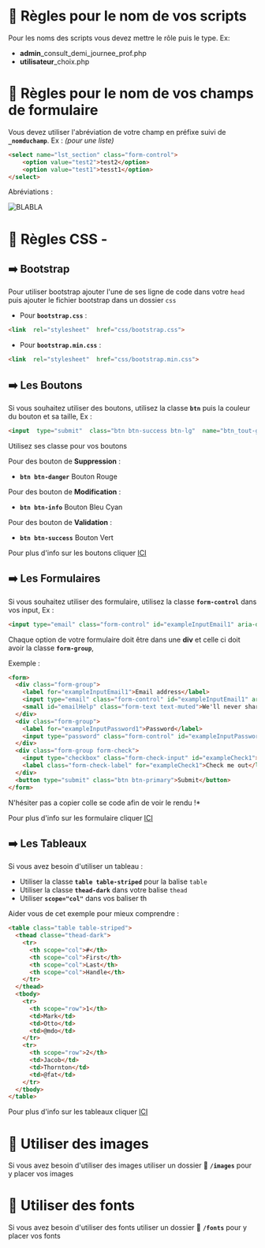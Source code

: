 # 📜 Règles pour le nom de vos scripts

Pour les noms des scripts vous devez mettre le rôle puis le type.
Ex: 

- **admin**_consult_demi_journee_prof.php
- **utilisateur**_choix.php

# 📜 Règles pour le nom de vos champs de formulaire

Vous devez utiliser l'abréviation de votre champ en préfixe suivi de **```_nomduchamp```**.
Ex :  *(pour une liste)*

````html
<select name="lst_section" class="form-control">
    <option value="test2">test2</option>
    <option value="test1">tesst1</option>
</select>
````

Abréviations :

![BLABLA](https://zupimages.net/up/19/13/xdk5.png)


# 📜 Règles CSS -

## ➡️ Bootstrap

Pour utiliser bootstrap ajouter l'une de ses ligne de code dans votre ```head``` puis ajouter le fichier bootstrap dans un dossier ```css```

- Pour **```bootstrap.css```** :
```html
<link  rel="stylesheet"  href="css/bootstrap.css">
```

- Pour **```bootstrap.min.css```** :
```html
<link  rel="stylesheet"  href="css/bootstrap.min.css">
```

## ➡️ Les Boutons 

Si vous souhaitez utiliser des boutons, utilisez la classe  **```btn```** puis la couleur du bouton et sa taille,
Ex :

```html
<input  type="submit"  class="btn btn-success btn-lg"  name="btn_tout-generer"  value="Tout générer">
```

Utilisez ses classe pour vos boutons

Pour des bouton de **Suppression** :

- **```btn btn-danger```** Bouton Rouge

Pour des bouton de **Modification**  :

- **```btn btn-info```** Bouton Bleu Cyan

Pour des bouton de **Validation**  :

- **```btn btn-success```** Bouton Vert


Pour plus d'info sur les boutons cliquer [ICI](https://getbootstrap.com/docs/4.3/components/buttons/)

## ➡️ Les Formulaires

Si vous souhaitez utiliser des formulaire, utilisez la classe  **```form-control```** dans vos input,
Ex :

```html
<input type="email" class="form-control" id="exampleInputEmail1" aria-describedby="emailHelp" placeholder="Enter email">
```

Chaque option de votre formulaire doit être dans une **div**  et celle ci doit avoir la classe **```form-group```**,

Exemple :

```html
<form>
  <div class="form-group">
    <label for="exampleInputEmail1">Email address</label>
    <input type="email" class="form-control" id="exampleInputEmail1" aria-describedby="emailHelp" placeholder="Enter email">
    <small id="emailHelp" class="form-text text-muted">We'll never share your email with anyone else.</small>
  </div>
  <div class="form-group">
    <label for="exampleInputPassword1">Password</label>
    <input type="password" class="form-control" id="exampleInputPassword1" placeholder="Password">
  </div>
  <div class="form-group form-check">
    <input type="checkbox" class="form-check-input" id="exampleCheck1">
    <label class="form-check-label" for="exampleCheck1">Check me out</label>
  </div>
  <button type="submit" class="btn btn-primary">Submit</button>
</form>
```
N'hésiter pas a copier colle se code afin de voir le rendu !*

Pour plus d'info sur les formulaire cliquer [ICI]([https://getbootstrap.com/docs/4.3/components/forms/](https://getbootstrap.com/docs/4.3/components/forms/))

## ➡️ Les Tableaux

Si vous avez besoin d'utiliser un tableau :

- Utiliser la classe **```table table-striped```**  pour la balise ```table```
- Utiliser la classe **```thead-dark```** dans votre balise ```thead```
- Utiliser **```scope="col"```** dans vos baliser th

Aider vous de cet exemple pour mieux comprendre :

```html
<table class="table table-striped">
  <thead classe="thead-dark">
    <tr>
      <th scope="col">#</th>
      <th scope="col">First</th>
      <th scope="col">Last</th>
      <th scope="col">Handle</th>
    </tr>
  </thead>
  <tbody>
    <tr>
      <th scope="row">1</th>
      <td>Mark</td>
      <td>Otto</td>
      <td>@mdo</td>
    </tr>
    <tr>
      <th scope="row">2</th>
      <td>Jacob</td>
      <td>Thornton</td>
      <td>@fat</td>
    </tr>
  </tbody>
</table>
```

Pour plus d'info sur les tableaux cliquer [ICI](https://getbootstrap.com/docs/4.3/content/tables/)

# 📜 Utiliser des images 

Si vous avez besoin d'utiliser des images utiliser un dossier 📁 **```/images```** pour y placer vos images

# 📜 Utiliser des fonts

Si vous avez besoin d'utiliser des fonts utiliser un dossier 📁 **```/fonts```** pour y placer vos fonts
